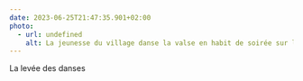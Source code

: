 ```yaml
---
date: 2023-06-25T21:47:35.901+02:00
photo:
  - url: undefined
    alt: La jeunesse du village danse la valse en habit de soirée sur la place du village. Les habitants regarde le spectacle à l’ombre du vieux tilleul qui trône au centre de la place.
---
```

La levée des danses
